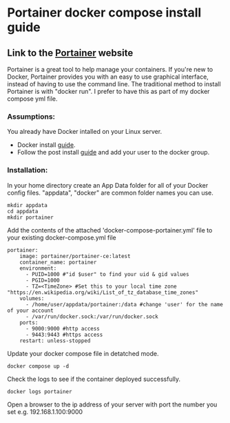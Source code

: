 # Portainer docker compose install guide

## Link to the [Portainer](https://www.portainer.io/) website
Portainer is a great tool to help manage your containers. If you're new to Docker, Portainer provides you with an easy to use graphical interface, instead of having to use the command line. The traditional method to install Portainer is with "docker run". I prefer to have this as part of my docker compose yml file.

### Assumptions:
You already have Docker intalled on your Linux server.

- Docker install [guide](https://docs.docker.com/engine/install/).
- Follow the post install [guide](https://docs.docker.com/engine/install/linux-postinstall/) and add your user to the docker group.

### Installation:
In your home directory create an App Data folder for all of your Docker config files. "appdata", "docker" are common folder names you can use.
```
mkdir appdata
cd appdata
mkdir portainer
```
Add the contents of the attached 'docker-compose-portainer.yml' file to your existing docker-compose.yml file
```
portainer:
    image: portainer/portainer-ce:latest
    container_name: portainer
    environment:
      - PUID=1000 #"id $user" to find your uid & gid values
      - PGID=1000
      - TZ=<TimeZone> #Set this to your local time zone "https://en.wikipedia.org/wiki/List_of_tz_database_time_zones"
    volumes:
      - /home/user/appdata/portainer:/data #change 'user' for the name of your account
      - /var/run/docker.sock:/var/run/docker.sock
    ports:
      - 9000:9000 #http access
      - 9443:9443 #https access
    restart: unless-stopped
```
Update your docker compose file in detatched mode.
```
docker compose up -d
```

Check the logs to see if the container deployed successfully.
```
docker logs portainer
```
Open a browser to the ip address of your server with port the number you set e.g. 192.168.1.100:9000
